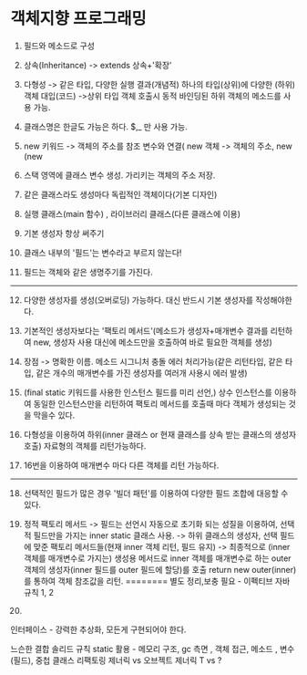 # 객체지향 프로그래밍

1. 필드와 메소드로 구성

3. 상속(Inheritance) -> extends 상속+'확장'
4. 다형성 -> 같은 타입, 다양한 실행 결과(개념적)  하나의 타입(상위)에 다양한 (하위)객체 대입(코드) ->상위 타입 객체 호출시 동적 바인딩된 하위 객체의 메소드를 사용 가능.
5. 클래스명은 한글도 가능은 하다. $,_ 만 사용 가능.
6. new 키워드 -> 객체의 주소를 참조 변수와 연결( new 객체 -> 객체의 주소, new (new 
7. 스택 영역에 클래스 변수 생성. 가리키는 객체의 주소 저장.
8. 같은 클래스라도 생성마다 독립적인 객체이다(기본 디자인)
9. 실행 클래스(main 함수) , 라이브러리 클래스(다른 클래스에 이용)
10. 기본 생성자 항상 써주기
11. 클래스 내부의 '필드'는 변수라고 부르지 않는다!
12. 필드는 객체와 같은 생명주기를 가진다.
---------------------------------------------------------------

12. 다양한 생성자를 생성(오버로딩) 가능하다. 대신 반드시 기본 생성자를 작성해야한다.

13. 기본적인 생성자보다는 '팩토리 메서드'(메소드가 생성자+매개변수 결과를 리턴하여 new, 생성자 사용 대신에 메소드만을 호출하여 바로 필요한 객체를 생성)
14. 장점 -> 명확한 이름. 메소드 시그니처 충돌 에러 처리가능(같은 리턴타입, 같은 타입, 같은 개수의 매개변수를 가진 생성자를 여러개 사용시 에러 발생)
15. (final static 키워드를 사용한 인스턴스 필드를 미리 선언,) 상수 인스턴스를 이용하여 동일한 인스턴스만을 리턴하여 팩토리 메서드를 호출때 마다 객체가 생성되는 것을 막을수 있다.
16. 다형성을 이용하여 하위(inner 클래스 or 현재 클래스를 상속 받는 클래스의 생성자 호출) 자료형의 객체를 리턴가능하다.
17. 16번을 이용하여 매개변수 마다 다른 객체를 리턴 가능하다.
------------------------------------------------------------------

18. 선택적인 필드가 많은 경우 '빌더 패턴'를 이용하여 다양한 필드 조합에 대응할 수 있다.

20. 정적 팩토리 메서드 -> 필드는 선언시 자동으로 초기화 되는 성질을 이용하여, 선택적 필드만을 가지는 inner static 클래스 사용. -> 하위 클래스의 생성자, 선택 필드에 맞준 팩토리 메서드들(현재 inner 객체 리턴, 필드 유지) -> 최종적으로 (inner 객체를 매개변수로 가지는) 생성용 메서드로 inner 객체를 매개변수로 하는 outer 객체의 생성자(inner 필드를 outer 필드에 할당)를 호출 return new outer(inner)를 통하여 객체 참조값을 리턴.  ======== 별도 정리,보충 필요 - 이펙티브 자바 규칙 1, 2
21. 

인터페이스 - 강력한 추상화, 모든게 구현되어야 한다.

느슨한 결합
솔리드 규칙
static 활용 - 메모리 구조, gc 측면 , 객체 접근, 메소드 , 변수(필드), 중첩 클래스
리팩토링
제너릭 vs 오브젝트
제너릭 T vs ?
